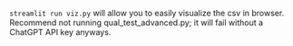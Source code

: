 `streamlit run viz.py` will allow you to easily visualize the csv in browser.
Recommend not running qual_test_advanced.py; it will fail without a ChatGPT API key anyways.
